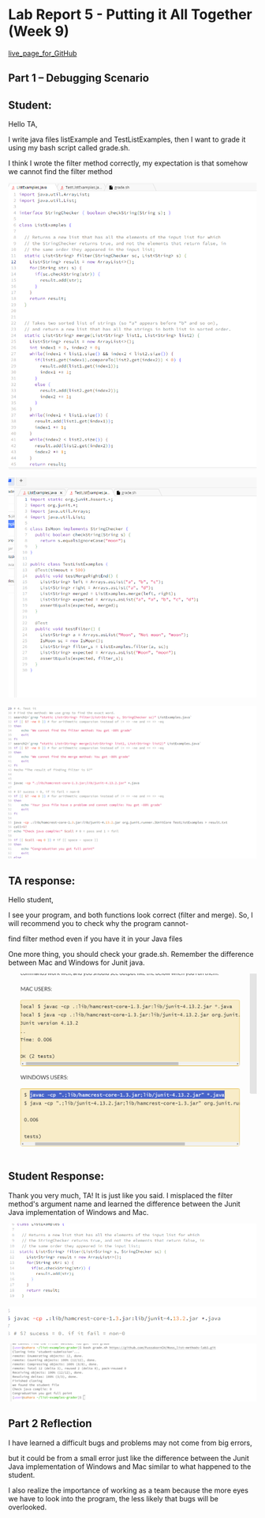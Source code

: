 # Lab Report 5 - Putting it All Together (Week 9)

[live_page_for_GitHub](https://pussakornch.github.io/cse15l-lab-reports5/lab-report.html)

## Part 1 – Debugging Scenario

## Student:

Hello TA,

I write java files listExample and TestListExamples, then I want to grade it using my bash script called grade.sh.

I think I wrote the filter method correctly, my expectation is that somehow we cannot find the filter method

![Image](1.PNG)

![Image](2.PNG)

![Image](3.PNG)


## TA response:

Hello student, 

I see your program, and both functions look correct (filter and merge). So, I will recommend you to check why the program cannot-

find filter method even if you have it in your Java files

One more thing, you should check your grade.sh. Remember the difference between Mac and Windows for Junit java.

![Image](4.PNG)

## Student Response:

Thank you very much, TA! It is just like you said. I misplaced the filter method's argument name and learned the difference between the Junit Java implementation of Windows and Mac.

![Image](5.PNG)

![Image](6.PNG)

![Image](7.PNG)

## Part 2 Reflection

I have learned a difficult bugs and problems may not come from big errors, 

but it could be from a small error just like the difference between the Junit Java implementation of Windows and Mac similar to what happened to the student.

I also realize the importance of working as a team because the more eyes we have to look into the program, the less likely that bugs will be overlooked. 
